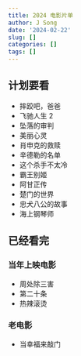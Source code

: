```yaml
---
title: 2024 电影片单
author: J Song
date: '2024-02-22'
slug: []
categories: []
tags: []
---
```

## 计划要看
- 摔跤吧，爸爸
- 飞驰人生 2
- 坠落的审判
- 美丽心灵
- 肖申克的救赎
- 辛德勒的名单
- 这个杀手不太冷
- 霸王别姬
- 阿甘正传
- 楚门的世界
- 忠犬八公的故事
- 海上钢琴师

## 已经看完
### 当年上映电影
- 周处除三害
- 第二十条
- 热辣滚烫

### 老电影
- 当幸福来敲门

